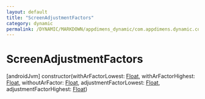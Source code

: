 ```yaml
---
layout: default
title: "ScreenAdjustmentFactors"
category: dynamic
permalink: /DYNAMIC/MARKDOWN/appdimens_dynamic/com.appdimens.dynamic.code/-screen-adjustment-factors/-screen-adjustment-factors.html
---
```


# ScreenAdjustmentFactors

[androidJvm]
constructor(withArFactorLowest: [Float](https://kotlinlang.org/api/core/kotlin-stdlib/kotlin/-float/index.html), withArFactorHighest: [Float](https://kotlinlang.org/api/core/kotlin-stdlib/kotlin/-float/index.html), withoutArFactor: [Float](https://kotlinlang.org/api/core/kotlin-stdlib/kotlin/-float/index.html), adjustmentFactorLowest: [Float](https://kotlinlang.org/api/core/kotlin-stdlib/kotlin/-float/index.html), adjustmentFactorHighest: [Float](https://kotlinlang.org/api/core/kotlin-stdlib/kotlin/-float/index.html))